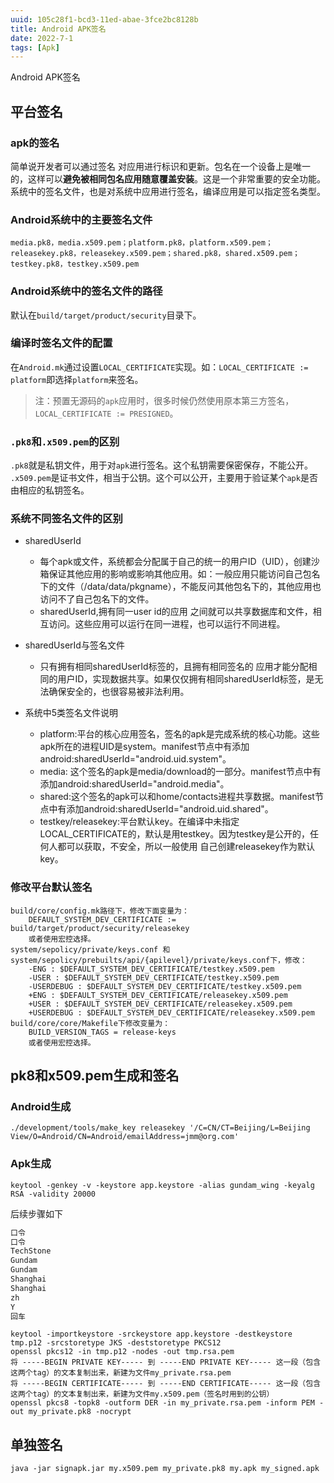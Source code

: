 ```yaml
---
uuid: 105c28f1-bcd3-11ed-abae-3fce2bc8128b
title: Android APK签名
date: 2022-7-1
tags: [Apk]
---
```


Android APK签名

<!--more-->

## 平台签名

### apk的签名

简单说开发者可以通过签名 对应用进行标识和更新。包名在一个设备上是唯一的，这样可以**避免被相同包名应用随意覆盖安装**。这是一个非常重要的安全功能。系统中的签名文件，也是对系统中应用进行签名，编译应用是可以指定签名类型。

### Android系统中的主要签名文件
`media.pk8，media.x509.pem；platform.pk8，platform.x509.pem；releasekey.pk8，releasekey.x509.pem；shared.pk8，shared.x509.pem；testkey.pk8，testkey.x509.pem`

### Android系统中的签名文件的路径
默认在`build/target/product/security`目录下。

### 编译时签名文件的配置
在`Android.mk`通过设置`LOCAL_CERTIFICATE`实现。如：`LOCAL_CERTIFICATE := platform`即选择`platform`来签名。

> 注：预置无源码的`apk`应用时，很多时候仍然使用原本第三方签名，`LOCAL_CERTIFICATE := PRESIGNED`。

### `.pk8`和`.x509.pem`的区别

`.pk8`就是私钥文件，用于对`apk`进行签名。这个私钥需要保密保存，不能公开。
`.x509.pem`是证书文件，相当于公钥。这个可以公开，主要用于验证某个`apk`是否由相应的私钥签名。

### 系统不同签名文件的区别
- sharedUserId
    - 每个apk或文件，系统都会分配属于自己的统一的用户ID（UID），创建沙箱保证其他应用的影响或影响其他应用。如：一般应用只能访问自己包名下的文件（/data/data/pkgname），不能反问其他包名下的，其他应用也访问不了自己包名下的文件。
    - sharedUserId,拥有同一user id的应用 之间就可以共享数据库和文件，相互访问。这些应用可以运行在同一进程，也可以运行不同进程。

- sharedUserId与签名文件
    - 只有拥有相同sharedUserId标签的，且拥有相同签名的 应用才能分配相同的用户ID，实现数据共享。如果仅仅拥有相同sharedUserId标签，是无法确保安全的，也很容易被非法利用。

- 系统中5类签名文件说明
    - platform:平台的核心应用签名，签名的apk是完成系统的核心功能。这些apk所在的进程UID是system。manifest节点中有添加android:sharedUserId="android.uid.system"。
    - media: 这个签名的apk是media/download的一部分。manifest节点中有添加android:sharedUserId="android.media"。
    - shared:这个签名的apk可以和home/contacts进程共享数据。manifest节点中有添加android:sharedUserId="android.uid.shared"。
    - testkey/releasekey:平台默认key。在编译中未指定LOCAL_CERTIFICATE的，默认是用testkey。因为testkey是公开的，任何人都可以获取，不安全，所以一般使用 自己创建releasekey作为默认key。

### 修改平台默认签名

```
build/core/config.mk路径下，修改下面变量为：
    DEFAULT_SYSTEM_DEV_CERTIFICATE := build/target/product/security/releasekey
    或者使用宏控选择。
system/sepolicy/private/keys.conf 和 system/sepolicy/prebuilts/api/{apilevel}/private/keys.conf下，修改：
    -ENG : $DEFAULT_SYSTEM_DEV_CERTIFICATE/testkey.x509.pem
    -USER : $DEFAULT_SYSTEM_DEV_CERTIFICATE/testkey.x509.pem
    -USERDEBUG : $DEFAULT_SYSTEM_DEV_CERTIFICATE/testkey.x509.pem
    +ENG : $DEFAULT_SYSTEM_DEV_CERTIFICATE/releasekey.x509.pem
    +USER : $DEFAULT_SYSTEM_DEV_CERTIFICATE/releasekey.x509.pem
    +USERDEBUG : $DEFAULT_SYSTEM_DEV_CERTIFICATE/releasekey.x509.pem
build/core/core/Makefile下修改变量为：
    BUILD_VERSION_TAGS = release-keys
    或者使用宏控选择。
```


## pk8和x509.pem生成和签名

### Android生成
`./development/tools/make_key releasekey '/C=CN/CT=Beijing/L=Beijing View/O=Android/CN=Android/emailAddress=jmm@org.com'`

### Apk生成
`keytool -genkey -v -keystore app.keystore -alias gundam_wing -keyalg RSA -validity 20000`

后续步骤如下
```bash
口令
口令
TechStone
Gundam
Gundam
Shanghai
Shanghai
zh
Y
回车
```
```
keytool -importkeystore -srckeystore app.keystore -destkeystore tmp.p12 -srcstoretype JKS -deststoretype PKCS12
openssl pkcs12 -in tmp.p12 -nodes -out tmp.rsa.pem
将 -----BEGIN PRIVATE KEY----- 到 -----END PRIVATE KEY----- 这一段（包含这两个tag）的文本复制出来，新建为文件my_private.rsa.pem
将 -----BEGIN CERTIFICATE----- 到 -----END CERTIFICATE----- 这一段（包含这两个tag）的文本复制出来，新建为文件my.x509.pem（签名时用到的公钥）
openssl pkcs8 -topk8 -outform DER -in my_private.rsa.pem -inform PEM -out my_private.pk8 -nocrypt
```

## 单独签名
`java -jar signapk.jar my.x509.pem my_private.pk8 my.apk my_signed.apk`
